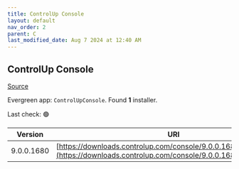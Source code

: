 ```yaml
---
title: ControlUp Console
layout: default
nav_order: 2
parent: C
last_modified_date: Aug 7 2024 at 12:40 AM
---
```


## ControlUp Console

[Source](https://www.controlup.com/products/controlup/management/)

Evergreen app: `ControlUpConsole`. Found **1** installer.

Last check: 🟢

| Version    | URI                                                                                                                                  |
| ---------- | ------------------------------------------------------------------------------------------------------------------------------------ |
| 9.0.0.1680 | [https://downloads.controlup.com/console/9.0.0.1680/ControlUp.zip](https://downloads.controlup.com/console/9.0.0.1680/ControlUp.zip) |
